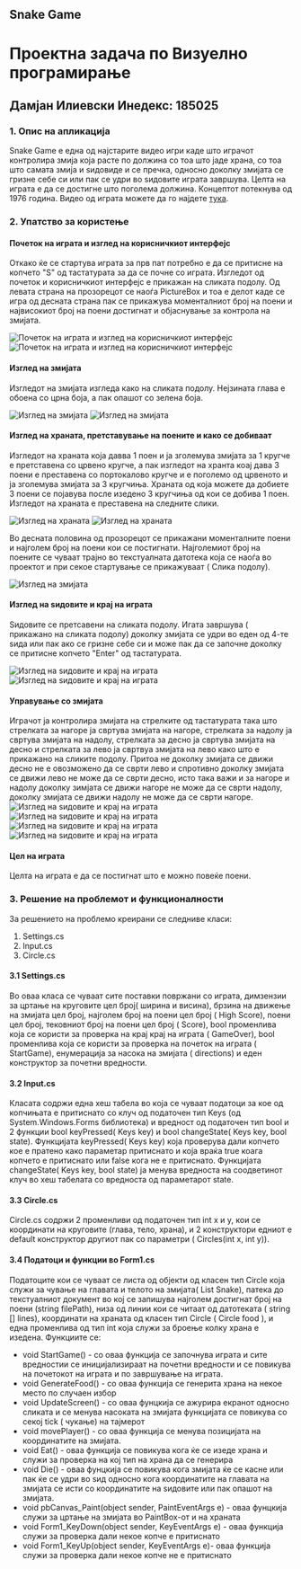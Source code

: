 ## Snake Game
# Проектна задача по Визуелно програмирање
## Дамјан Илиевски Инедекс: 185025
### 1. Опис на апликација
Snake Game е една од најстарите видео игри каде што играчот контролира змија која расте по должина со тоа што јаде храна, со тоа што самата змија и ѕидовиде и се пречка, односно доколку змијата се гризне себе си или пак се удри во ѕидовите играта завршува. Целта на играта е да се достигне што поголема должина. Концептот потекнува од 1976 година.
Видео од играта можете да го најдете [тука](https://www.youtube.com/watch?v=OYXPH796qXE).

### 2. Упатство за користење

#### Почеток на играта и изглед на корисничкиот интерфејс
Откако ќе се стартува играта за прв пат потребно е да се притисне на копчето "S" од тастатурата за да се почне со играта. Изгледот од почеток и корисничкиот интерфејс е прикажан на сликата подолу. Од левата страна на прозорецот се наоѓа PictureBox и тоа е делот каде се игра од десната страна пак се прикажува моменталниот број на поени и највисокиот број на поени достигнат и објаснување за контрола на змијата.

![Почеток на играта и изглед на корисничкиот интерфејс](Screenshot_48.png)
![Почеток на играта и изглед на корисничкиот интерфејс](Screenshot_49.png)


#### Изглед на змијата

Изгледот на змијата изгледа како на сликата подолу.
Нејзината глава е обоена со црна боја, а пак опашот со зелена боја.

![Изглед на змијата](Screenshot_51.png)
![Изглед на змијата](Screenshot_58.png)


#### Изглед на храната, претставување на поените и како се добиваат

Изгледот на храната која давва 1 поен и ја зголемува змијата за 1 кругче е претставена со црвено кругче, а пак изгледот на хранта коај дава 3 поени е преставена со портокалово кругче и е поголемо од црвеното и ја зголемува змијата за 3 кругчиња. Храната од која можете да добиете 3 поени се појавува после изедено 3 кругчиња од кои се добива 1 поен. Изгледот на храната е преставена на следните слики.

![Изглед на храната](Screenshot_52.png)
![Изглед на храната](Screenshot_53.png)

Во десната половина од прозорецот се прикажани моменталните поени и најголем број на поени кои се постигнати. Најголемиот број на поените се чуваат трајно во текстуалната датотека која се наоѓа во проектот и при секое стартување се прикажуваат ( Слика подолу).

![Изглед на змијата](Screenshot_1.png)


#### Изглед на ѕидовите и крај на играта
Ѕидовите се претсавени на сликата подолу. Игата завршува ( прикажано на сликата подолу) доколку змијата се удри во еден од 4-те ѕида или пак ако се гризне себе си и може пак да се започне доколку се притисне копчето "Enter" од тастатурата.

![Изглед на ѕидовите и крај на играта](Screenshot_50.png)
![Изглед на ѕидовите и крај на играта](Screenshot_2.png)



#### Управување со змијата

Играчот ја контролира змијата на стрелките од тастатурата така што стрелката за нагоре ја свртува змијата на нагоре, стрелката за надолу ја свртува змијата на надолу, стрелката за десно ја свртува змијата на десно и стрелката за лево ја свртвуа змијата на лево како што е прикажано на сликите подолу. Притоа не доколку змијата се движи десно не е овозможено да се сврти лево и спротивно доколку змијата се движи лево не може да се сврти десно, исто така важи и за нагоре и надолу доколку зимјата се движи нагоре не може да се сврти надолу, доколку змијата се движи надолу не може да се сврти нагоре.
![Изглед на ѕидовите и крај на играта](Screenshot_54.png)
![Изглед на ѕидовите и крај на играта](Screenshot_55.png)
![Изглед на ѕидовите и крај на играта](Screenshot_56.png)
![Изглед на ѕидовите и крај на играта](Screenshot_57.png)


#### Цел на играта

Целта на играта е да се постигнат што е можно повеќе поени.

### 3. Решение на проблемот и функционалности

За решението на проблемо креирани се следниве класи:

1. Settings.cs
2. Input.cs
3. Circle.cs

#### 3.1 Settings.cs
Во оваа класа се чуваат сите поставки повржани со играта, димзензии за цртање на круговите цел број( ширина и висина), брзина на движење на змијата цел број, најголем број на поени цел број ( High Score), поени цел број, тековниот број на поени цел број ( Score), bool променлива која се користи за проверка на крај крај на играта ( GameOver), bool променлива која се користи за проверка на почеток на играта ( StartGame), енумерација за насока на змијата ( directions) и еден конструктор за почетни вредности.


#### 3.2 Input.cs
Класата содржи една хеш табела во која се чуваат податоци за кое од копчињата е притиснато со клуч од податочен тип Keys (од System.Windows.Forms библиотека) и вредност од податочен тип bool и 2 функции bool keyPressed( Keys key) и bool changeState( Keys key, bool state). Функцијата keyPressed( Keys key) која проверува дали копчето кое е пратено како параметар притиснато и која враќа true коага копчето е притиснато или false кога не е притиснато. Функцијата changeState( Keys key, bool state) ја менува вредноста на соодветинот клуч во хеш табелата со вредноста од параметарот state.

#### 3.3 Circle.cs
Circle.cs содржи 2 променливи од податочен тип int x и y, кои се координати на круговите (глава, тело, храна), и 2 конструктори едниот е default конструктор другиот пак со параметри ( Circles(int x, int y)).

#### 3.4 Податоци и функции во Form1.cs
Податоците кои се чуваат се листа од објекти од класен тип Circle која служи за чување на главата и телото на змијата( List <Circle>Snake), патека до текстуалниот документ во кој се запишува најголем достигнат број на поени (string filePath), низа од линии кои се читаат од датотеката ( string [] lines), координати на храната од класен тип Circle ( Circle food ), и една променлива од тип int која служи за броење колку храна е изедена.
Функциите се:

* void StartGame() - со оваа функција се започнува играта и сите вредностии се иницијализираат на почетни вредности и се повикува на почетокот на играта и по завршување на играта.
* void GenerateFood() - со оваа функција се генерита храна на некое место по случаен избор
* void UpdateScreen() - со оваа фунцкија се ажурира екранот односно сликата и се менува насоката на змијата функцијата се повикува со секој tick ( чукање) на тајмерот
* void movePlayer() - со оваа функција се менува позицијата на координатите на змијата.
* void Eat() - оваа функција се повикува кога ќе се изеде храна и служи за проверка на кој тип на храна да се генерира
* void Die() - оваа фунцкија се повикува кога змијата ќе се касне или пак ќе се удри во ѕид односно кога координатите на главата на змијата се исти со координатите на ѕидовите или пак опашот на змијата.
* void pbCanvas_Paint(object sender, PaintEventArgs e) - оваа фунцкија служи за цртање на змијата во PaintBox-от и на храната
* void Form1_KeyDown(object sender, KeyEventArgs e) - оваа функција служи за проверка дали некое копче е притиснато
* void Form1_KeyUp(object sender, KeyEventArgs e)- оваа функција служи за проверка дали некое копче не е притиснато

